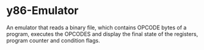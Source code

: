 # y86-Emulator
An emulator that reads a binary file, which contains OPCODE bytes of a program, executes the OPCODES and display the final state of the registers, program counter and condition flags.
